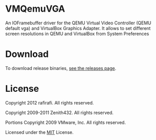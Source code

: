 # VMQemuVGA

An IOFramebuffer driver for the QEMU Virtual Video Controller (QEMU default vga) and VirtualBox Graphics Adapter. It allows to set different screen resolutions in QEMU and VirtualBox from System Preferences

# Download

To download release binaries, [see the releases page](https://github.com/ivanagui2/VMQemuVGA/releases).

# License

Copyright 2012 rafirafi. All rights reserved.

Copyright 2009-2011 Zenith432. All rights reserved.

Portions Copyright 2009 VMware, Inc.  All rights reserved.

Licensed under the [MIT](LICENSE.txt) License.
